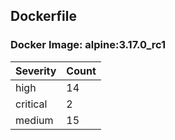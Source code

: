 ## Dockerfile

### Docker Image: alpine:3.17.0_rc1
| Severity | Count |
|----------|-------|
| high | 14 |
| critical | 2 |
| medium | 15 |